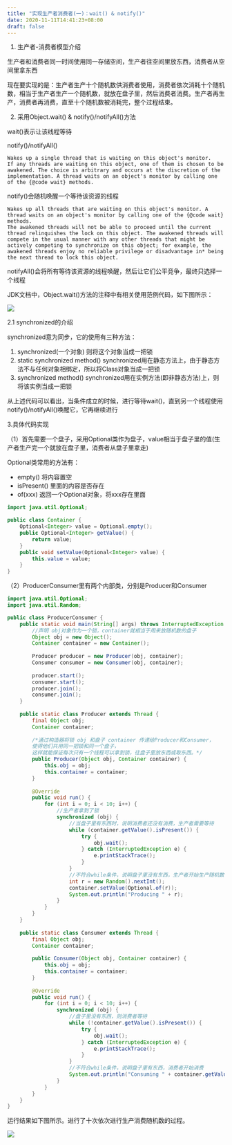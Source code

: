 ```yaml
---
title: "实现生产者消费者(一)：wait() & notify()"
date: 2020-11-11T14:41:23+08:00
draft: false
---
```



1. 生产者-消费者模型介绍

生产者和消费者同一时间使用同一存储空间，生产者往空间里放东西，消费者从空间里拿东西

现在要实现的是：生产者生产十个随机数供消费者使用，消费者依次消耗十个随机数，相当于生产者生产一个随机数，就放在盘子里，然后消费者消费。生产者再生产，消费者再消费，直至十个随机数被消耗完，整个过程结束。

2. 采用Object.wait() & notify()/notifyAll()方法

wait()表示让该线程等待

notify()/notifyAll()

```
Wakes up a single thread that is waiting on this object's monitor.
If any threads are waiting on this object, one of them is chosen to be awakened. The choice is arbitrary and occurs at the discretion of the implementation. A thread waits on an object's monitor by calling one of the {@code wait} methods.
```

notify()会随机唤醒一个等待该资源的线程

```
Wakes up all threads that are waiting on this object's monitor. A thread waits on an object's monitor by calling one of the {@code wait} methods.  
The awakened threads will not be able to proceed until the current thread relinquishes the lock on this object. The awakened threads will compete in the usual manner with any other threads that might be actively competing to synchronize on this object; for example, the awakened threads enjoy no reliable privilege or disadvantage in* being the next thread to lock this object.
```

notifyAll()会将所有等待该资源的线程唤醒，然后让它们公平竞争，最终只选择一个线程

JDK文档中，Object.wait()方法的注释中有相关使用范例代码，如下图所示：

![](../img/waitCodeExample.png)

2.1 synchronized的介绍

synchronized意为同步，它的使用有三种方法：

1. synchronized(一个对象)  则将这个对象当成一把锁
2. static synchronized method()  synchronized用在静态方法上，由于静态方法不与任何对象相绑定，所以将Class对象当成一把锁
3. synchronized method()  synchronized用在实例方法(即非静态方法)上，则将该实例当成一把锁

从上述代码可以看出，当条件成立的时候，进行等待wait()，直到另一个线程使用notify()/notifyAll()唤醒它，它再继续进行

3.具体代码实现

（1）首先需要一个盘子，采用Optional类作为盘子，value相当于盘子里的值(生产者生产完一个就放在盘子里，消费者从盘子里拿走) 

Optional类常用的方法有：

+ empty()  将内容置空
+ isPresent()  里面的内容是否存在
+ of(xxx)  返回一个Optional对象，将xxx存在里面

```java
import java.util.Optional;

public class Container {    
    Optional<Integer> value = Optional.empty();
    public Optional<Integer> getValue() {        
        return value;    
    }    
    public void setValue(Optional<Integer> value) {        
        this.value = value;    
    }
}
```

（2）ProducerConsumer里有两个内部类，分别是Producer和Consumer

```java
import java.util.Optional;
import java.util.Random;

public class ProducerConsumer {    
    public static void main(String[] args) throws InterruptedException {
        //声明 obj对象作为一个锁，container就相当于用来放随机数的盘子
        Object obj = new Object();        
        Container container = new Container();     
        
        Producer producer = new Producer(obj, container);        
        Consumer consumer = new Consumer(obj, container); 
        
        producer.start();        
        consumer.start();        
        producer.join();        
        consumer.join();    
    }    
    
    public static class Producer extends Thread {        
        final Object obj;        
        Container container;
        
        /*通过构造器将锁 obj 和盘子 container 传递给Producer和Consumer，
        使得他们共用同一把锁和同一个盘子，
        这样就能保证每次只有一个线程可以拿到锁，往盘子里放东西或取东西。*/
        public Producer(Object obj, Container container) {
            this.obj = obj;            
            this.container = container;        
        }        
        
        @Override        
        public void run() {            
            for (int i = 0; i < 10; i++) {
                //生产者拿到了锁
                synchronized (obj) { 
                    //当盘子里有东西时，说明消费者还没有消费，生产者需要等待
                    while (container.getValue().isPresent()) {
                        try {                            
                            obj.wait();                        
                        } catch (InterruptedException e) { 
                            e.printStackTrace();                        
                        }                    
                    }
                    //不符合while条件，说明盘子里没有东西，生产者开始生产随机数
                    int r = new Random().nextInt();           
                    container.setValue(Optional.of(r));     
                    System.out.println("Producing " + r);                
                }            
            }        
        }    
    }    
    
    public static class Consumer extends Thread {        
        final Object obj;        
        Container container;
        
        public Consumer(Object obj, Container container) {  
            this.obj = obj;            
            this.container = container;        
        }        
        
        @Override        
        public void run() {            
            for (int i = 0; i < 10; i++) {                
                synchronized (obj) {
                    //盘子里没有东西，则消费者等待
                    while (!container.getValue().isPresent()) {      
                        try {                            
                            obj.wait();                        
                        } catch (InterruptedException e) {    
                            e.printStackTrace();                        
                        }                    
                    }
                    //不符合while条件，说明盘子里有东西，消费者开始消费
                    System.out.println("Consuming " + container.getValue().get());       
                }            
            }        
        }    
    }
}
```

运行结果如下图所示。进行了十次依次进行生产消费随机数的过程。

 ![](../img/ProducerAndConsumer1.png) 
